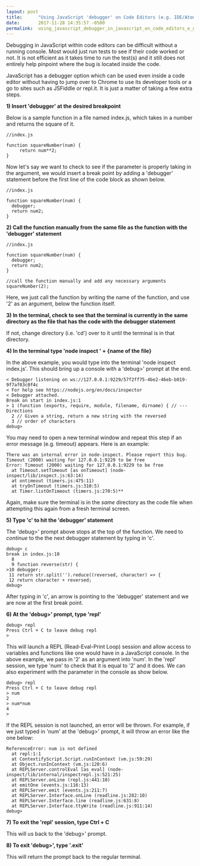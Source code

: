 ```yaml
---
layout: post
title:      "Using JavaScript 'debugger' on Code Editors (e.g. IDE/Atom)"
date:       2017-11-28 14:35:57 -0500
permalink:  using_javascript_debugger_in_javascript_on_code_editors_e_g_ide_atom
---
```



Debugging in JavaScript within code editors can be difficult without a running console.  Most would just run tests to see if their code worked or not. It is not efficient as it takes time to run the test(s) and it still does not entirely help pinpoint where the bug is located inside the code.

JavaScript has a debugger option which can be used even inside a code editor without having to jump over to Chrome to use its developer tools or a go to sites such as JSFiddle or repl.it.  It is just a matter of taking a few extra steps.

**1)     Insert 'debugger' at the desired breakpoint**

Below is a sample function in a file named index.js, which takes in a number and returns the square of it.

```
//index.js

function squareNumber(num) {
     return num**2;
}
```

Now let's say we want to check to see if the parameter is properly taking in the argument, we would insert a break point by adding a 'debugger' statement before the first line of the code block as shown below.

```
//index.js

function squareNumber(num) {
  debugger;
  return num2;
}
```

**2)     Call the function manually from the same file as the function with the 'debugger' statement**

```
//index.js

function squareNumber(num) {
  debugger;
  return num2;
}

//call the function manually and add any necessary arguments
squareNumber(2);
```

Here, we just call the function by writing the name of the function, and use '2' as an argument, below the function itself.

**3)     In the terminal, check to see that the terminal is currently in the same directory as the file that has the code with the debugger statement**
     
If not, change directory (i.e. 'cd') over to it until the terminal is in that directory.

**4)     In the terminal type 'node inspect ' + {name of the file}**

In the above example, you would type into the terminal 'node inspect index.js'.  This should bring up a console with a 'debug>' prompt at the end.

```
< Debugger listening on ws://127.0.0.1:9229/57f2ff75-4be2-46eb-b019-9f7af03c0f4c
< For help see https://nodejs.org/en/docs/inspector
< Debugger attached.
Break on start in index.js:1
> 1 (function (exports, require, module, filename, dirname) { // --- Directions
  2 // Given a string, return a new string with the reversed
  3 // order of characters
debug>
```

You may need to open a new terminal window and repeat this step if an error message (e.g. timeout) appears.  Here is an example:

```
There was an internal error in node-inspect. Please report this bug.
Timeout (2000) waiting for 127.0.0.1:9229 to be free
Error: Timeout (2000) waiting for 127.0.0.1:9229 to be free
  at Timeout.setTimeout [as onTimeout] (node-inspect/lib/inspect.js:63:14)
  at ontimeout (timers.js:475:11)
  at tryOnTimeout (timers.js:310:5)
  at Timer.listOnTimeout (timers.js:270:5)**
```

Again, make sure the terminal is in the *same* directory as the code file when attempting this again from a fresh terminal screen.

**5) Type 'c' to hit the 'debugger' statement**

The 'debug>' prompt above stops at the top of the function.  We need to *continue* to the the next debugger statement by typing in 'c'.

```
debug> c
break in index.js:10
  8
  9 function reverse(str) {
>10 debugger;
 11 return str.split('').reduce((reversed, character) => {
 12 return character + reversed;
debug>
```

After typing in 'c', an arrow is pointing to the 'debugger' statement and we are now at the first break point.

**6) At the 'debug>' prompt, type 'repl'**

```
debug> repl
Press Ctrl + C to leave debug repl
>
```

This will launch a REPL (Read-Eval-Print Loop) session and allow access to variables and functions like one would have in a JavaScript console.  In the above example, we pass in '2' as an argument into 'num'.  In the 'repl' session, we type 'num' to check that it is equal to '2' and it does.  We can also experiment with the parameter in the console as show below.

```
debug> repl
Press Ctrl + C to leave debug repl
> num
2
> num*num
4
>
```

If the REPL session is not launched, an error will be thrown.  For example, if we just typed in 'num' at the 'debug>' prompt, it will throw an error like the one below:

```
ReferenceError: num is not defined
  at repl:1:1
  at ContextifyScript.Script.runInContext (vm.js:59:29)
  at Object.runInContext (vm.js:120:6)
  at REPLServer.controlEval [as eval] (node-inspect/lib/internal/inspectrepl.js:521:25)
  at REPLServer.onLine (repl.js:441:10)
  at emitOne (events.js:116:13)
  at REPLServer.emit (events.js:211:7)
  at REPLServer.Interface.onLine (readline.js:282:10)
  at REPLServer.Interface.line (readline.js:631:8)
  at REPLServer.Interface.ttyWrite (readline.js:911:14)
debug>
```

**7) To exit the 'repl' session, type Ctrl + C**

This will us back to the 'debug>' prompt.

**8) To exit 'debug>', type '.exit'**

This will return the prompt back to the regular terminal.
